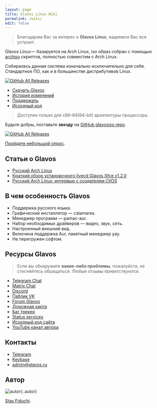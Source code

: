 ```yaml
---
layout: page
title: Glavos Linux Wiki
permalink: /wiki/
edit: false
---
```


> Благодарим Вас за интерес к **Glavos Linux**, надеемся Вас все устроит.

Glavos Linux — базируется на Arch Linux, iso образ собран с помощью [archiso](https://gitlab.archlinux.org/archlinux/archiso) скриптов, полностью совместим с Arch Linux.

Собиралась данная система изначально исключительно для себя. Стандартное ПО, как и в большинстве дистрибутивов Linux.

[![GitHub All Releases](https://img.shields.io/github/downloads/glavos/glavosiso/total.svg)](/get)

- [Скачать Glavos](/get)
- [История изменений](/wiki/changelog)
- [Поддержать](/donat)
- [Исходный код](https://github.com/glavos)

> Доступен только для x86–64(64-bit) архитектуры процессора.

Будьте добры, поставьте **звезду** на [GitHub glavosiso repo](https://github.com/glavos/glavosiso/stargazers).

[![GitHub All Releases](https://img.shields.io/github/stars/glavos/glavosiso?style=social&logo=github)](https://github.com/glavos/glavosiso/stargazers)

[Пройдите небольшой опрос](https://forms.gle/qzAUa6R4fShf3xSw7).

## Статьи о Glavos

- [Русский Arch Linux](https://telegra.ph/Russkij-Arch-Linux-01-18)
- [Краткий обзор установочного livecd Glavos Xfce v1.2.0](http://auriz.ru/blogs/kratkii-obzor-ustanovochnogo-livecd-glavos-xfce-v1-2-0)
- [Русский Arch Linux: интервью с создателем CtlOS](https://vc.ru/dev/163811-russkiy-arch-linux-intervyu-s-sozdatelem-glavos)

## В чем особенность Glavos

- Поддержка русского языка.
- Графический инсталлятор — calamares.
- Менеджер программ — pamac-aur.
- Набор необходимых драйверов — видео, звук, сеть.
- Настроенный внешний вид.
- Включена поддержка Aur, пакетный менеджер yay.
- Не перегружен софтом.

## Ресурсы Glavos

> Если вы обнаружите **какие-либо проблемы**, пожалуйста, не стесняйтесь обращаться. Любые отзывы приветствуются.

- [Telegram Chat](https://telegram.me/glavos)
- [Matrix Chat](https://vk.cc/bXYy0x)
- [Discord](https://discord.com/invite/m6uFRp4)
- [Паблик VK](https://vk.com/glavos)
- [Forum Glavos](https://forum.glavos.ru)
- [Дорожная карта](https://github.com/orgs/glavos/projects/3)
- [Баг трекер](https://github.com/glavos/glavosiso/issues)
- [Status services](https://status.glavos.ru)
- [Исходный код сайта](https://github.com/glavos/glavos.github.io)
- [YouTube канал автора](https://youtube.com/channel/UCPCp_ZnMKEwYdnA_YfOZrZg?sub_confirmation=1)

## Контакты

- [Telegram](https://telegram.me/cretm)
- [Keybase](https://keybase.io/cvc)
- [admin@glavos.ru](mailto:admin@glavos.ru)

## Автор

![autor](/assets/img/fiduchi.png){:.autor}

[Stas Fiduchi](https://fiduchi.github.io).
